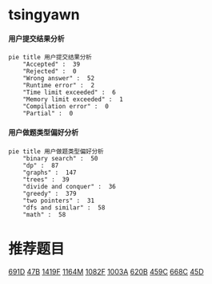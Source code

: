 # tsingyawn

<!-- tabs:start -->



#### **用户提交结果分析**

```mermaid
pie title 用户提交结果分析
    "Accepted" :  39
    "Rejected" :  0
    "Wrong answer" :  52
    "Runtime error" :  2
    "Time limit exceeded" :  6
    "Memory limit exceeded" :  1
    "Compilation error" :  0
    "Partial" :  0
```

#### **用户做题类型偏好分析**

```mermaid
pie title 用户做题类型偏好分析
    "binary search" :  50
    "dp" :  87
    "graphs" :  147
    "trees" :  39
    "divide and conquer" :  36
    "greedy" :  379
    "two pointers" :  31
    "dfs and similar" :  58
    "math" :  58
```



<!-- tabs:end -->
# 推荐题目
[691D](https://codeforces.com/contest/691/problem/D)
[47B](https://codeforces.com/contest/47/problem/B)
[1419F](https://codeforces.com/contest/1419/problem/F)
[1164M](https://codeforces.com/contest/1164/problem/M)
[1082F](https://codeforces.com/contest/1082/problem/F)
[1003A](https://codeforces.com/contest/1003/problem/A)
[620B](https://codeforces.com/contest/620/problem/B)
[459C](https://codeforces.com/contest/459/problem/C)
[668C](https://codeforces.com/contest/668/problem/C)
[45D](https://codeforces.com/contest/45/problem/D)
